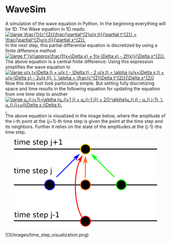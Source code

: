 # WaveSim
A simulation of the wave equation in Python. In the beginning everything 
will be 1D. The Wave equation in 1D reads:
<br>
<a href="https://www.codecogs.com/eqnedit.php?latex=\large&space;\frac{1}{c^{2}}\frac{\partial^{2}u(x,t)}{\partial&space;t^{2}}&space;=&space;\frac{\partial^{2}u(x,t)}{\partial&space;x^{2}}." target="_blank"><img src="https://latex.codecogs.com/gif.latex?\large&space;\frac{1}{c^{2}}\frac{\partial^{2}u(x,t)}{\partial&space;t^{2}}&space;=&space;\frac{\partial^{2}u(x,t)}{\partial&space;x^{2}}." title="\large \frac{1}{c^{2}}\frac{\partial^{2}u(x,t)}{\partial t^{2}} = \frac{\partial^{2}u(x,t)}{\partial x^{2}}." /></a>
<br>
In the next step, this partial differential equation is discretized by using a
finite difference method
<br>
<a href="https://www.codecogs.com/eqnedit.php?latex=\large&space;f''(x)\approx\frac{f(x&plus;\Delta&space;x)&space;&plus;&space;f(x-\Delta&space;x)&space;-&space;2f(x)}{\Delta&space;x^{2}}" target="_blank"><img src="https://latex.codecogs.com/gif.latex?\large&space;f''(x)\approx\frac{f(x&plus;\Delta&space;x)&space;&plus;&space;f(x-\Delta&space;x)&space;-&space;2f(x)}{\Delta&space;x^{2}}" title="\large f''(x)\approx\frac{f(x+\Delta x) + f(x-\Delta x) - 2f(x)}{\Delta x^{2}}." /></a>
<br>
The above equation is a central finite difference. Using this expression 
simplifies the wave equation to
<br>
<a href="https://www.codecogs.com/eqnedit.php?latex=\large&space;u(x,t&plus;\Delta&space;t)&space;&plus;&space;u(x,t&space;-&space;\Delta&space;t)&space;-&space;2&space;u(x,t)&space;=&space;\alpha&space;(u(x&plus;\Delta&space;x,t)&space;&plus;&space;u(x-\Delta&space;x)&space;-&space;2u(x,t)),&space;\,&space;\alpha&space;=&space;\frac{c^{2}\Delta&space;t^{2}}{\Delta&space;x^{2}}" target="_blank"><img src="https://latex.codecogs.com/gif.latex?\large&space;u(x,t&plus;\Delta&space;t)&space;&plus;&space;u(x,t&space;-&space;\Delta&space;t)&space;-&space;2&space;u(x,t)&space;=&space;\alpha&space;(u(x&plus;\Delta&space;x,t)&space;&plus;&space;u(x-\Delta&space;x)&space;-&space;2u(x,t)),&space;\,&space;\alpha&space;=&space;\frac{c^{2}\Delta&space;t^{2}}{\Delta&space;x^{2}}" title="\large u(x,t+\Delta t) + u(x,t - \Delta t) - 2 u(x,t) = \alpha (u(x+\Delta x,t) + u(x-\Delta x) - 2u(x,t)), \, \alpha = \frac{c^{2}\Delta t^{2}}{\Delta x^{2}}" /></a>
<br>
Now this does not look particularly simple. But setting fully discretizing 
space and time results in the following equation for updating the equation
from one time step to another
<br>
<a href="https://www.codecogs.com/eqnedit.php?latex=\large&space;u_{i,j&plus;1}=\alpha&space;(u_{i&plus;1,j}&space;&plus;&space;u_{i-1,j})&space;&plus;&space;2(1-\alpha)u_{i,j}&space;-&space;u_{i,j-1},&space;\,&space;u_{i,j}=u(i\Delta&space;x,j\Delta&space;t)" target="_blank"><img src="https://latex.codecogs.com/gif.latex?\large&space;u_{i,j&plus;1}=\alpha&space;(u_{i&plus;1,j}&space;&plus;&space;u_{i-1,j})&space;&plus;&space;2(1-\alpha)u_{i,j}&space;-&space;u_{i,j-1},&space;\,&space;u_{i,j}=u(i\Delta&space;x,j\Delta&space;t)" title="\large u_{i,j+1}=\alpha (u_{i+1,j} + u_{i-1,j}) + 2(1-\alpha)u_{i,j} - u_{i,j-1}, \, u_{i,j}=u(i\Delta x,j\Delta t)." />.</a>
<br>
The above equation is visualized in the image below, where the amplitude
of the i-th point at the (j+1)-th time step is given the point at the time
step and its neighbors. Further it relies on the state of the amplitudes at
the (j-1)-ths time step.
<p align="center"> 
<img src=/images/time_step_visualization.png>
</p>
![](/images/time_step_visualization.png)
